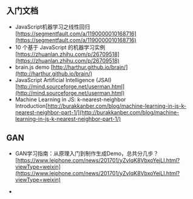 ## 入门文档
* JavaScript机器学习之线性回归[https://segmentfault.com/a/1190000010168716](https://segmentfault.com/a/1190000010168716)
* 10 个基于 JavaScript 的机器学习实例[https://zhuanlan.zhihu.com/p/26709518](https://zhuanlan.zhihu.com/p/26709518)
* brain.js demo [http://harthur.github.io/brain/](http://harthur.github.io/brain/)
* JavaScript Artificial Intelligence (JSAI)[http://mind.sourceforge.net/userman.html](http://mind.sourceforge.net/userman.html)
* Machine Learning in JS: k-nearest-neighbor Introduction[http://burakkanber.com/blog/machine-learning-in-js-k-nearest-neighbor-part-1/](http://burakkanber.com/blog/machine-learning-in-js-k-nearest-neighbor-part-1/)
## GAN
* GAN学习指南：从原理入门到制作生成Demo，总共分几步？[https://www.leiphone.com/news/201701/yZvIqK8VbxoYejLl.html?viewType=weixin](https://www.leiphone.com/news/201701/yZvIqK8VbxoYejLl.html?viewType=weixin)

* 